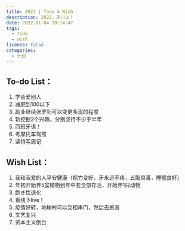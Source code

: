 ```yaml
---
title: 2023 | Todo & Wish
description: 2022、来いよ！
date: 2022-01-04 10:14:47
tags:
  - todo
  - wish
license: false
categories:
  - 计划
---
```


## To-do List：

1.  学会爱别人
2.  减肥到100以下
3.  副业继续张罗到可以变更多现的程度
4.  新挖掘2个兴趣，分别坚持不少于半年
5.  西班牙语！
6.  考摩托车驾照
7.  坚持写周记

## Wish List：

1.  我和我爱的人平安健康（视力变好，牙永远不疼，五脏具善，睡眠良好）
2.  年初开始养5盆植物到年中若全部存活，开始养1只动物
3.  飽き性退化
4.  看线下live！
5.  疫情好转，地球村可以互相串门，然后去旅游
6.  文艺复兴
7.  资本主义倒台